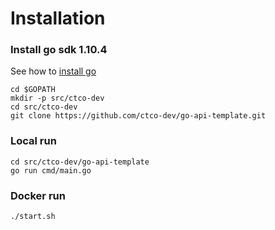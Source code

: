 # Installation

### Install go sdk 1.10.4

See how to [install go](https://golang.org/doc/install#install)

```
cd $GOPATH
mkdir -p src/ctco-dev
cd src/ctco-dev
git clone https://github.com/ctco-dev/go-api-template.git
```

### Local run
```
cd src/ctco-dev/go-api-template
go run cmd/main.go
```

### Docker run 
```
./start.sh
```